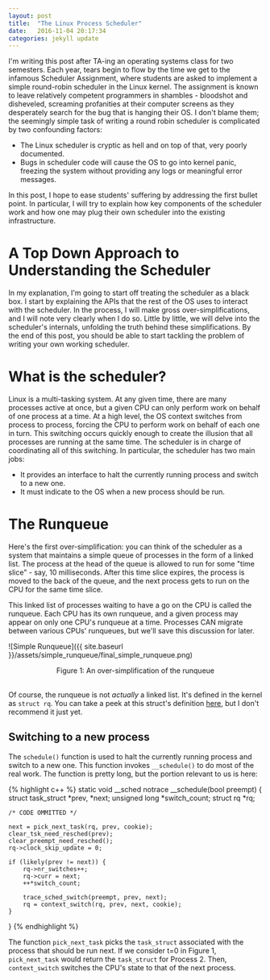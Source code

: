 ```yaml
---
layout: post
title:  "The Linux Process Scheduler"
date:   2016-11-04 20:17:34
categories: jekyll update
---
```


I'm writing this post after TA-ing an operating systems class for two
semesters. Each year, tears begin to flow by the time we get to the infamous
Scheduler Assignment, where students are asked to implement a simple
round-robin scheduler in the Linux kernel. The assignment is known to leave
relatively competent programmers in shambles - bloodshot and disheveled,
screaming profanities at their computer screens as they desperately search for
the bug that is hanging their OS. I don't blame them; the seemingly simple task
of writing a round robin scheduler is complicated by two confounding factors:

  * The Linux scheduler is cryptic as hell and on top of that, very poorly documented.
  * Bugs in scheduler code will cause the OS to go into kernel panic, freezing the system without providing any logs or meaningful error messages.

In this post, I hope to ease students' suffering by addressing the first bullet
point. In particular, I will try to explain how key components of the scheduler
work and how one may plug their own scheduler into the existing infrastructure.

# A Top Down Approach to Understanding the Scheduler
In my explanation, I'm going to start off treating the scheduler as a black
box. I start by explaining the APIs that the rest of the OS uses to interact
with the scheduler. In the process, I will make gross over-simplifications, and
I will note very clearly when I do so. Little by little, we will delve into the
scheduler's internals, unfolding the truth behind these simplifications. By the
end of this post, you should be able to start tackling the problem of writing
your own working scheduler.

# What is the scheduler?
Linux is a multi-tasking system. At any given time, there are many processes
active at once, but a given CPU can only perform work on behalf of one process
at a time. At a high level, the OS context switches from process to process,
forcing the CPU to perform work on behalf of each one in turn. This switching
occurs quickly enough to create the illusion that all processes are running at
the same time. The scheduler is in charge of coordinating all of this
switching. In particular, the scheduler has two main jobs:

  * It provides an interface to halt the currently running process and switch to a new one.
  * It must indicate to the OS when a new process should be run.

# The Runqueue
Here's the first over-simplification: you can think of the scheduler as a
system that maintains a simple queue of processes in the form of a linked list.
The process at the head of the queue is allowed to run for some "time slice" -
say, 10 milliseconds. After this time slice expires, the process is moved to
the back of the queue, and the next process gets to run on the CPU for the same
time slice.

This linked list of processes waiting to have a go on the CPU is called the
runqueue. Each CPU has its own runqueue, and a given process may appear on only
one CPU's runqueue at a time. Processes CAN migrate between various CPUs'
runqueues, but we'll save this discussion for later.


![Simple Runqueue]({{ site.baseurl }}/assets/simple_runqueue/final_simple_runqueue.png)
<center>Figure 1: An over-simplification of the runqueue</center>
<br/>

Of course, the runqueue is not *actually* a linked list. It's defined in the
kernel as `struct rq`. You can take a peek at this struct's definition
[here](http://lxr.free-electrons.com/source/kernel/sched/sched.h#L581), but I
don't recommend it just yet.


## Switching to a new process
The `schedule()` function is used to halt the currently running process and
switch to a new one. This function invokes `__schedule()` to do most of the real work.
The function is pretty long, but the portion relevant to us is here:

{% highlight c++ %}
static void __sched notrace __schedule(bool preempt)
{
        struct task_struct *prev, *next;
	unsigned long *switch_count;
	struct rq *rq;

	/* CODE OMMITTED */

	next = pick_next_task(rq, prev, cookie);
	clear_tsk_need_resched(prev);
	clear_preempt_need_resched();
	rq->clock_skip_update = 0;

	if (likely(prev != next)) {
		rq->nr_switches++;
		rq->curr = next;
		++*switch_count;

		trace_sched_switch(preempt, prev, next);
		rq = context_switch(rq, prev, next, cookie);
	}
}
{% endhighlight %}

The function `pick_next_task` picks the `task_struct` associated with the
process that should be run next. If we consider t=0 in Figure 1,
`pick_next_task` would return the `task_struct` for Process 2. Then, `context_switch`
switches the CPU's state to that of the next process.
